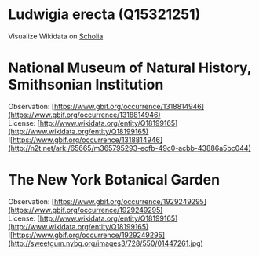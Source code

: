 
Ludwigia erecta (Q15321251)
===========================
  
Visualize Wikidata on [Scholia](https://scholia.toolforge.org/taxon/Q15321251)
# National Museum of Natural History, Smithsonian Institution
  
Observation: [https://www.gbif.org/occurrence/1318814946](https://www.gbif.org/occurrence/1318814946)  
License: [http://www.wikidata.org/entity/Q18199165](http://www.wikidata.org/entity/Q18199165)  
![https://www.gbif.org/occurrence/1318814946](http://n2t.net/ark:/65665/m365795293-ecfb-49c0-acbb-43886a5bc044)
# The New York Botanical Garden
  
Observation: [https://www.gbif.org/occurrence/1929249295](https://www.gbif.org/occurrence/1929249295)  
License: [http://www.wikidata.org/entity/Q18199165](http://www.wikidata.org/entity/Q18199165)  
![https://www.gbif.org/occurrence/1929249295](http://sweetgum.nybg.org/images3/728/550/01447261.jpg)